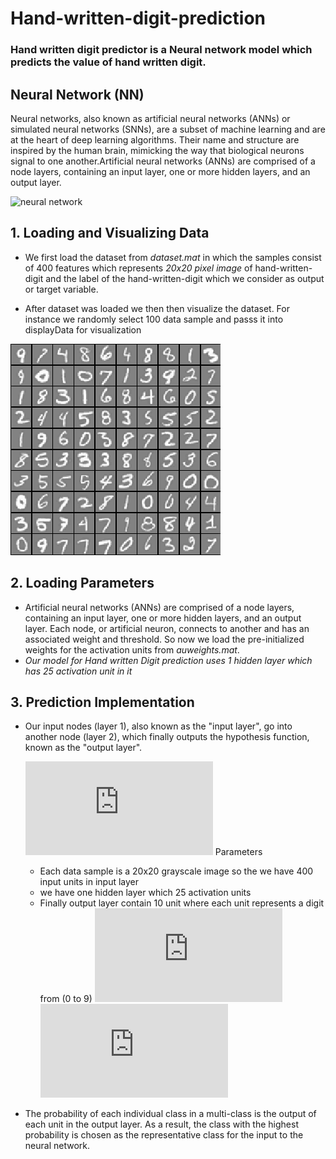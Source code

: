# Hand-written-digit-prediction

### Hand written digit predictor is a Neural network model which predicts the value of hand written digit.

## Neural Network (NN)
Neural networks, also known as artificial neural networks (ANNs) or simulated neural networks (SNNs), are a subset of machine learning and are at the heart of deep learning algorithms. Their name and structure are inspired by the human brain, mimicking the way that biological neurons signal to one another.Artificial neural networks (ANNs) are comprised of a node layers, containing an input layer, one or more hidden layers, and an output layer.

![neural network](https://miro.medium.com/max/875/1*zyBS2RsuRsEXINPXUGXOgg.png)

## 1. Loading and Visualizing Data 
* We first load the dataset from *dataset.mat* in which the samples consist of 400 features which represents *20x20 pixel image* of hand-written-digit and the label of the hand-written-digit which we consider as output or target variable.

* After dataset was loaded we then then visualize the dataset. For instance we randomly select 100 data sample and passs it into displayData for visualization

![sample data visualization](https://github.com/shrivijay823/Hand-written-digit-prediction/blob/outputs/samples%20visz.png)


## 2. Loading Parameters
* Artificial neural networks (ANNs) are comprised of a node layers, containing an input layer, one or more hidden layers, and an output layer. Each node, or artificial neuron, connects to another and has an associated weight and threshold. So now we load the pre-initialized weights for the activation units from *auweights.mat*. 
* *Our model for Hand written Digit prediction uses 1 hidden layer which has 25 activation unit in it*

## 3. Prediction Implementation
* Our input nodes (layer 1), also known as the "input layer", go into another node (layer 2), which finally outputs the hypothesis function, known as the "output layer".

   ![eq1](https://latex.codecogs.com/png.latex?%5Cbg_white%20%5CLARGE%20%5Bx_0x_1x_2..x_l%5D%5Crightarrow%20%5Ba_0a_1a_2...a_m%5D%5Crightarrow%20%5By_0y_1y_2...y_n%5D)
  Parameters
  * Each data sample is a 20x20 grayscale image so the we have 400 input units in input layer
  * we have one hidden layer which 25 activation units 
  * Finally output layer contain 10 unit where each unit represents a digit from (0 to 9)
  ![eq2](https://latex.codecogs.com/png.latex?%5Cinline%20%5Cbg_white%20%5CLARGE%20a%5E%7B%28j%29%7D_%7Bi%7D%3D%20%5Ctext%7B%22activation%22%20of%20unit%20i%20in%20layer%20j%7D%20%5C%5C%20%5CTheta%5E%7B%28j%29%7D%3D%5Ctext%7Bmatrix%20of%20weights%20controlling%20function%20mapping%20from%20layer%20j%20to%20layer%20j&plus;1%7D)
 ![eq3](https://latex.codecogs.com/png.latex?%5Cbg_white%20%5CLARGE%20a_%7Bi%7D%5E%7B%28j%29%7D%3Dg%28%5Csum%20%5CTheta%20%5E%7B%28j-1%29%7D_%7Bik%7Dx_k%29%20%5Ctext%7B%20%2C%20k%3D%5B0%2Cnumber%20of%20input%20unit%5D%7D)
 * The probability of each individual class in a multi-class is the output of each unit in the output layer. As a result, the class with the highest probability is chosen as the representative class for the input to the neural network.
 







